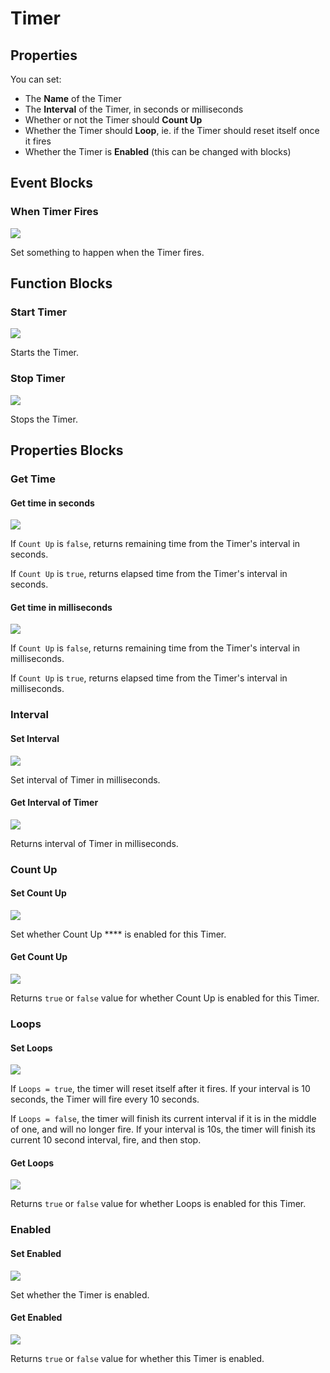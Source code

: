 # Timer

## Properties

You can set:

* The **Name** of the Timer
* The **Interval** of the Timer, in seconds or milliseconds
* Whether or not the Timer should **Count Up**
* Whether the Timer should **Loop**, ie. if the Timer should reset itself once it fires
* Whether the Timer is **Enabled** (this can be changed with blocks)

## Event Blocks

### When Timer Fires

![](.gitbook/assets/whentimerfires.png)

Set something to happen when the Timer fires.

## Function Blocks

### Start Timer

![](.gitbook/assets/newtimerblocks-start.png)

Starts the Timer.

### Stop Timer

![](.gitbook/assets/newtimerblocks-stop.png)

Stops the Timer.

## Properties Blocks

### Get Time

#### Get time in seconds

![](.gitbook/assets/newtimerblocks-get-time-seconds.png)

If `Count Up` is `false`, returns remaining time from the Timer's interval in seconds.

If `Count Up` is `true`, returns elapsed time from the Timer's interval in seconds.

#### Get time in milliseconds

![](.gitbook/assets/newtimerblocks-get-time-milliseconds.png)

If `Count Up` is `false`, returns remaining time from the Timer's interval in milliseconds.

If `Count Up` is `true`, returns elapsed time from the Timer's interval in milliseconds.

### Interval

#### Set Interval

![](.gitbook/assets/newtimerblocks-set-interval.png)

Set interval of Timer in milliseconds.

#### Get Interval of Timer

![](<.gitbook/assets/image (170).png>)

Returns interval of Timer in milliseconds.

### Count Up

#### Set Count Up

![](.gitbook/assets/newtimerblocks-set-countup.png)

Set whether Count Up **** is enabled for this Timer.

#### Get Count Up

![](.gitbook/assets/newtimerblocks-get-countup.png)

Returns `true` or `false` value for whether Count Up is enabled for this Timer.

### Loops

#### Set Loops

![](.gitbook/assets/newtimerblocks-setloops.png)

If `Loops = true`, the timer will reset itself after it fires. If your interval is 10 seconds, the Timer will fire every 10 seconds.

If `Loops = false`, the timer will finish its current interval if it is in the middle of one, and will no longer fire. If your interval is 10s, the timer will finish its current 10 second interval, fire, and then stop.

#### Get Loops

![](.gitbook/assets/newtimerblocks-get-loops.png)

Returns `true` or `false` value for whether Loops is enabled for this Timer.

### Enabled

#### Set Enabled

![](.gitbook/assets/newtimerblocks-set-enabled.png)

Set whether the Timer is enabled.

#### Get Enabled

![](.gitbook/assets/newtimerblocks-get-enabled.png)

Returns `true` or `false` value for whether this Timer is enabled.
